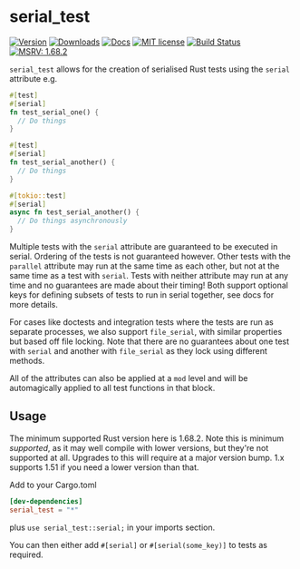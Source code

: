 # serial_test
[![Version](https://img.shields.io/crates/v/serial_test.svg)](https://crates.io/crates/serial_test)
[![Downloads](https://img.shields.io/crates/d/serial_test)](https://crates.io/crates/serial_test)
[![Docs](https://docs.rs/serial_test/badge.svg)](https://docs.rs/serial_test/)
[![MIT license](https://img.shields.io/crates/l/serial_test.svg)](./LICENSE)
[![Build Status](https://github.com/palfrey/serial_test/actions/workflows/ci.yml/badge.svg)](https://github.com/palfrey/serial_test/actions)
[![MSRV: 1.68.2](https://flat.badgen.net/badge/MSRV/1.68.2/purple)](https://blog.rust-lang.org/2023/03/28/Rust-1.68.2.html)

`serial_test` allows for the creation of serialised Rust tests using the `serial` attribute
e.g.
```rust
#[test]
#[serial]
fn test_serial_one() {
  // Do things
}

#[test]
#[serial]
fn test_serial_another() {
  // Do things
}

#[tokio::test]
#[serial]
async fn test_serial_another() {
  // Do things asynchronously
}
```
Multiple tests with the `serial` attribute are guaranteed to be executed in serial. Ordering of the tests is not guaranteed however. Other tests with the `parallel` attribute may run at the same time as each other, but not at the same time as a test with `serial`. Tests with neither attribute may run at any time and no guarantees are made about their timing! Both support optional keys for defining subsets of tests to run in serial together, see docs for more details.

For cases like doctests and integration tests where the tests are run as separate processes, we also support `file_serial`, with
similar properties but based off file locking. Note that there are no guarantees about one test with `serial` and another with 
`file_serial` as they lock using different methods.

All of the attributes can also be applied at a `mod` level and will be automagically applied to all test functions in that block.

## Usage
The minimum supported Rust version here is 1.68.2. Note this is minimum _supported_, as it may well compile with lower versions, but they're not supported at all. Upgrades to this will require at a major version bump. 1.x supports 1.51 if you need a lower version than that.

Add to your Cargo.toml
```toml
[dev-dependencies]
serial_test = "*"
```

plus `use serial_test::serial;` in your imports section.

You can then either add `#[serial]` or `#[serial(some_key)]` to tests as required.
